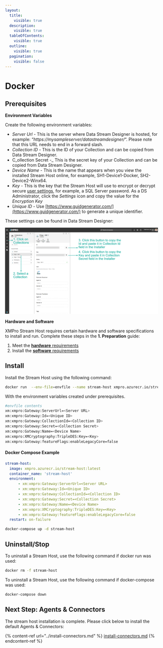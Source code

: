 ```yaml
---
layout:
  title:
    visible: true
  description:
    visible: true
  tableOfContents:
    visible: true
  outline:
    visible: true
  pagination:
    visible: false
---
```


# Docker

## Prerequisites

**Environment Variables**

Create the following environment variables:

* _Server Url -_ This is the server where Data Stream Designer is hosted, for example: “_https://mysampleserver/datastreamdesigner/_“. Please note that this URL needs to end in a forward slash.
* _Collection ID -_ This is the ID of your Collection and can be copied from Data Stream Designer.
* C_ollection Secret -_ This is the secret key of your Collection and can be copied from Data Stream Designer.
* _Device Name_ - This is the name that appears when you view the installed Stream Host online, for example, SH1-Device1-Docker, SH2-Device2-Winx64.
* _Key -_ This is the key that the Stream Host will use to encrypt or decrypt secure [user settings](https://docs.xmpro.com/docs/data-stream-designer/concepts/agents/#agent-components), for example, a SQL Server password. As a DS Administrator, click the _Settings_ icon and copy the value for the _Encryption Key_
* _Unique ID_ - Use [https://www.guidgenerator.com/](https://www.guidgenerator.com/) to generate a unique identifier.

These settings can be found in Data Stream Designer:

![Fig 1: Collection details in Data Stream Designer](<../../../.gitbook/assets/image (1489).png>)

**Hardware and Software**

XMPro Stream Host requires certain hardware and software specifications to install and run. Complete these steps in the **1. Preparation** guide:

1. Meet the [**hardware** requirements](../../install.md#hardware-requirements)
2. Install the [**software** requirements](../../install.md#software-requirements)

## **Install**

Install the Stream Host using the following command:

```bash
docker run  --env-file=envfile --name stream-host xmpro.azurecr.io/stream-host:latest
```

With the environment variables created under prerequisites.

```bash
#envfile contents
xm:xmpro:Gateway:ServerUrl=<Server URL>
xm:xmpro:Gateway:Id=<Unique ID>
xm:xmpro:Gateway:CollectionId=<Collection ID>
xm:xmpro:Gateway:Secret=<Collection Secret>
xm:xmpro:Gateway:Name=<Device Name>
xm:xmpro:XMCryptography:TripleDES:Key=<Key>
xm:xmpro:Gateway:featureFlags:enableLegacyCore=false
```

#### **Docker Compose Example**

```yml
stream-host:
  image: xmpro.azurecr.io/stream-host:latest
  container_name: 'stream-host'
  environment:
      - xm:xmpro:Gateway:ServerUrl=<Server URL>
      - xm:xmpro:Gateway:Id=<Unique ID>
      - xm:xmpro:Gateway:CollectionId=<Collection ID>
      - xm:xmpro:Gateway:Secret=<Collection Secret>
      - xm:xmpro:Gateway:Name=<Device Name>
      - xm:xmpro:XMCryptography:TripleDES:Key=<Key>
      - xm:xmpro:Gateway:featureFlags:enableLegacyCore=false
  restart: on-failure
```

```bash
docker-compose up -d stream-host 
```

## Uninstall/Stop

To uninstall a Stream Host, use the following command if docker run was used:

```bash
docker rm -f stream-host
```

To uninstall a Stream Host, use the following command if docker-compose was used:

```bash
docker-compose down
```

## Next Step: Agents & Connectors

The stream host installation is complete. Please click below to install the default Agents & Connectors:

{% content-ref url="../install-connectors.md" %}
[install-connectors.md](../install-connectors.md)
{% endcontent-ref %}
